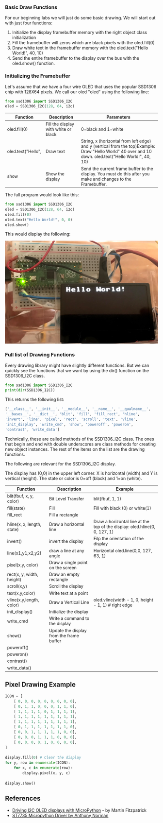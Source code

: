 ### Basic Draw Functions

For our beginning labs we will just do some basic drawing. We will start out with just four functions: 

1. Initialize the display framebuffer memory with the right object class initialization
2. Fill the framebuffer will zeros which are black pixels with the oled.fill(0)
3. Draw white text in the framebuffer memory with the oled.text("Hello World!", 40, 10)
4. Send the entire framebuffer to the display over the bus with the oled.show() function.

### Initializing the Framebuffer

Let's assume that we have a four wire OLED that uses the popular SSD1306 chip with 128X64 pixels.  We call our oled "oled" using the following line:

```py
from ssd1306 import SSD1306_I2C
oled = SSD1306_I2C(128, 64, i2c)
```

|Function|Description|Parameters|
|--------|-----------|----------|
|oled.fill(0)|Fill the display with white or black|0=black and 1=white|
|oled.text("Hello",|Draw text|String, x (horizontal from left edge) and y (vertical from the top)Example: Draw "Hello World" 40 over and 10 down.  oled.text("Hello World!", 40, 10)|
|show|Show the display|Send the current frame buffer to the display.  You must do this after you make and changes to the Framebuffer.|

The full program would look like this:

```py
from ssd1306 import SSD1306_I2C
oled = SSD1306_I2C(128, 64, i2c)
oled.fill(0)
oled.text("Hello World!", 0, 0)
oled.show()
```

This would display the following:

![OLED SPI Hello World](../img/oled-hello-world.png)


### Full list of Drawing Functions

Every drawing library might have slightly different functions.  But we can quickly see the functions that we want by using the dir() function on the SSD1306_I2C class.

```py
from ssd1306 import SSD1306_I2C
print(dir(SSD1306_I2C))
```
This returns the following list:

```py
['__class__', '__init__', '__module__', '__name__', '__qualname__',
'__bases__', '__dict__', 'blit', 'fill', 'fill_rect', 'hline',
'invert', 'line', 'pixel', 'rect', 'scroll', 'text', 'vline',
'init_display', 'write_cmd', 'show', 'poweroff', 'poweron',
'contrast', 'write_data']
```
Technically, these are called methods of the SSD1306_I2C class.  The ones that begin and end with double underscores are class methods for creating new object instances.  The rest of the items on the list are the drawing functions.

The following are relevant for the SSD1306_I2C display.

The display has (0,0) in the upper left corner.  X is horizontal (width) and Y is vertical (height).  The state or color is 0=off (black) and 1=on (white).

|Function|Description|Example|
|--------|-----------|-------|
|blit(fbuf, x, y, color)|Bit Level Transfer|blit(fbuf, 1, 1)|
|fill(state)|Fill|Fill with black (0) or white(1)|
|fill_rect|Fill a rectangle||
|hline(x, x, length, state)|Draw a horizontal line|Draw a horizontal line at the top of the display: oled.hline(0, 0, 127, 1)|
|invert()|invert the display|Filp the orientation of the display|
|line(x1,y1,x2,y2)|draw a line at any angle|Horizontal oled.line(0,0, 127, 63, 1)|
|pixel(x,y, color)|Draw a single point on the screen||
|rect(x, y, width, height)|Draw an empty rectangle||
|scroll(x,y)|Scroll the display||
|text(x,y,color)|Write text at a point||
|vline(x,y,length, color)|Draw a Vertical Line|oled.vline(width - 1, 0, height - 1, 1) # right edge|
|init_display()|Initialize the display||
|write_cmd|Write a command to the display||
|show()|Update the display from the frame buffer||
|poweroff()|||
|poweron()|||
|contrast()|||
|write_data()|||


## Pixel Drawing Example

```python
ICON = [
    [ 0, 0, 0, 0, 0, 0, 0, 0, 0],
    [ 0, 1, 1, 0, 0, 0, 1, 1, 0],
    [ 1, 1, 1, 1, 0, 1, 1, 1, 1],
    [ 1, 1, 1, 1, 1, 1, 1, 1, 1],
    [ 1, 1, 1, 1, 1, 1, 1, 1, 1],
    [ 0, 1, 1, 1, 1, 1, 1, 1, 0],
    [ 0, 0, 1, 1, 1, 1, 1, 0, 0],
    [ 0, 0, 0, 1, 1, 1, 0, 0, 0],
    [ 0, 0, 0, 0, 1, 0, 0, 0, 0],
]

display.fill(0) # Clear the display
for y, row in enumerate(ICON):
    for x, c in enumerate(row):
        display.pixel(x, y, c)    

display.show()
```



## References

* [Driving I2C OLED displays with MicroPython](https://www.mfitzp.com/article/oled-displays-i2c-micropython/) - by Martin Fitzpatrick
* [ST7735 Micropython Driver by Anthony Norman](https://github.com/AnthonyKNorman/MicroPython_ST7735)